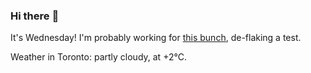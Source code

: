 ### Hi there :wave:

It's Wednesday! I'm probably working for [this bunch](https://github.com/kohofinancial), de-flaking a test.

Weather in Toronto: partly cloudy, at +2°C.
